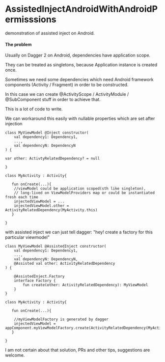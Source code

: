 # AssistedInjectAndroidWithAndroidPermisssions

demonstration of assisted inject on Android.

#### The problem

Usually on Dagger 2 on Android, dependencies have application scope. 

They can be treated as singletons, because Application instance is created once.

Sometimes we need some dependencies which need Android framework components (Activity / Fragment) in order to be constructed.

In this case we can create @ActivityScope / ActivityModule / @SubComponent stuff in order to achieve that.

This is a lot of code to write.

We can workaround this easily with nullable properties which are set after injection 

```
class MyViewModel @Inject constructor(
    val dependency1: Dependency1,
    ..., 
    val dependencyN: DependencyN
) {

var other: ActivtyRelatedDependency? = null 

}

class MyActivity : Activity{

   fun onCreate(...){
    //viewModel could be application scoped(sth like singleton),
    // long-lived on ViewModelProviders map or could be instantiated fresh each time
    injectedViewModel = ...  
    injectedViewModel.other = ActivityRelatedDependency(MyActivity.this)
   }
   
}

```

with assisted inject we can just tell dagger: "hey! create a factory for this particular viewmodel"

```
class MyViewModel @AssistedInject constructor(
    val dependency1: Dependency1,
    ..., 
    val dependencyN: DependencyN, 
    @Assisted val other: ActivityRelatedDependency 
) {

    @AssistedInject.Factory
    interface Factory {
        fun create(other: ActivityRelatedDependency): MyViewModel
    }
}

class MyActivity : Activity{

   fun onCreate(...){
    
    //myViewModelFactory is generated by dagger  
    injectedViewModel = appComponent.myViewModelFactory.create(ActivityRelatedDependency(MyActivity.this))
   }
   
}
```

I am not certain about that solution, PRs and other tips, suggestions are welcome.